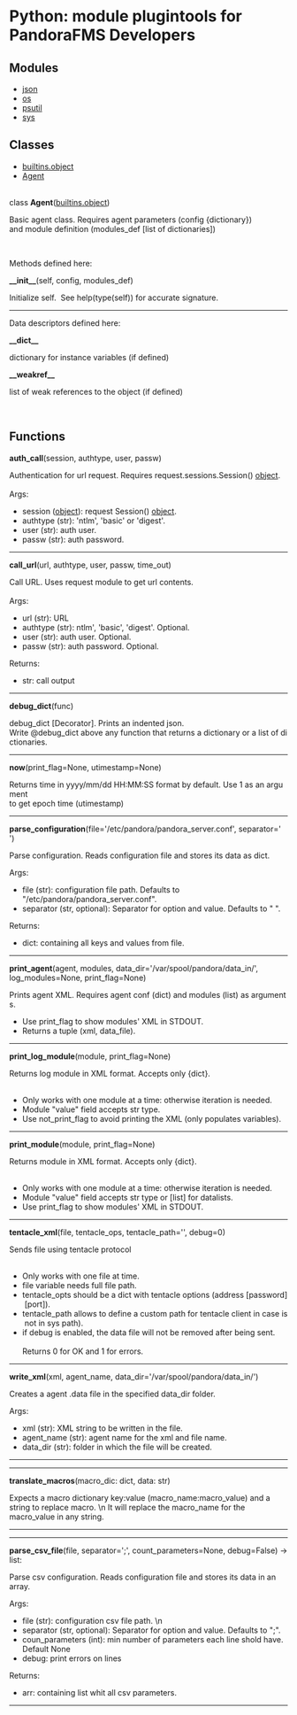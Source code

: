 # Python: module plugintools for PandoraFMS Developers

## Modules

* [json](json.html)  
* [os](os.html)  
* [psutil](psutil.html)  
* [sys](sys.html)  

## Classes

* [builtins.object](builtins.html#object)
* [Agent](plugintools.html#Agent)

   
class **Agent**([builtins.object](builtins.html#object))

 

Basic agent class. Requires agent parameters (config {dictionary})  
and module definition (modules\_def \[list of dictionaries\]) 

 

Methods defined here:  

**\_\_init\_\_**(self, config, modules\_def)

Initialize self.  See help(type(self)) for accurate signature.

* * *

Data descriptors defined here:  

**\_\_dict\_\_**

dictionary for instance variables (if defined)

**\_\_weakref\_\_**

list of weak references to the object (if defined)

   
## Functions

 
**auth\_call**(session, authtype, user, passw)

Authentication for url request. Requires request.sessions.Session() [object](builtins.html#object).  
   
Args:  
- session ([object](builtins.html#object)): request Session() [object](builtins.html#object).  
- authtype (str): 'ntlm', 'basic' or 'digest'.  
- user (str): auth user.  
- passw (str): auth password.

* * *

**call\_url**(url, authtype, user, passw, time\_out)

Call URL. Uses request module to get url contents.  
   
Args:  
- url (str): URL  
- authtype (str): ntlm', 'basic', 'digest'. Optional.  
- user (str): auth user. Optional.  
- passw (str): auth password. Optional.  

Returns:  
- str: call output
    
* * *

**debug\_dict**(func)

debug\_dict \[Decorator\]. Prints an indented json.  
Write @debug\_dict above any function that returns a dictionary or a list of dictionaries.

* * *

**now**(print\_flag=None, utimestamp=None)

Returns time in yyyy/mm/dd HH:MM:SS format by default. Use 1 as an argument  
to get epoch time (utimestamp)

* * *

**parse\_configuration**(file='/etc/pandora/pandora\_server.conf', separator=' ')

Parse configuration. Reads configuration file and stores its data as dict.
 
Args:
- file (str): configuration file path. Defaults to "/etc/pandora/pandora\_server.conf". 
- separator (str, optional): Separator for option and value. Defaults to " ".
 
Returns:
- dict: containing all keys and values from file.

* * *

**print\_agent**(agent, modules, data\_dir='/var/spool/pandora/data\_in/', log\_modules=None, print\_flag=None)

Prints agent XML. Requires agent conf (dict) and modules (list) as arguments.  
- Use print\_flag to show modules' XML in STDOUT.  
- Returns a tuple (xml, data\_file).

* * *

**print\_log\_module**(module, print\_flag=None)

Returns log module in XML format. Accepts only {dict}.  
   
- Only works with one module at a time: otherwise iteration is needed.  
- Module "value" field accepts str type.  
- Use not\_print\_flag to avoid printing the XML (only populates variables).

* * *

**print\_module**(module, print\_flag=None)

Returns module in XML format. Accepts only {dict}.  
   
- Only works with one module at a time: otherwise iteration is needed.  
- Module "value" field accepts str type or \[list\] for datalists.  
- Use print\_flag to show modules' XML in STDOUT.

* * *

**tentacle\_xml**(file, tentacle\_ops, tentacle\_path='', debug=0)

Sends file using tentacle protocol  
   
- Only works with one file at time.  
- file variable needs full file path.  
- tentacle\_opts should be a dict with tentacle options (address \[password\] \[port\]).  
- tentacle\_path allows to define a custom path for tentacle client in case is not in sys path).  
- if debug is enabled, the data file will not be removed after being sent.  
   
Returns 0 for OK and 1 for errors.

* * *

**write\_xml**(xml, agent\_name, data\_dir='/var/spool/pandora/data\_in/')

Creates a agent .data file in the specified data_dir folder.

Args:
- xml (str): XML string to be written in the file.
- agent_name (str): agent name for the xml and file name.
- data_dir (str): folder in which the file will be created.

* * *

* * *

**translate\_macros**(macro\_dic: dict, data: str)

Expects a macro dictionary key:value (macro\_name:macro\_value) 
and a string to replace macro. \n
It will replace the macro_name for the macro_value in any string.

* * *

* * *

**parse\_csv_file**(file, separator=';', count\_parameters=None, debug=False) -> list:
    
Parse csv configuration. Reads configuration file and stores its data in an array.

Args:
- file (str): configuration csv file path. \n
- separator (str, optional): Separator for option and value. Defaults to ";".
- coun_parameters (int): min number of parameters each line shold have. Default None
- debug: print errors on lines

Returns:
- arr: containing list whit all csv parameters.

* * *